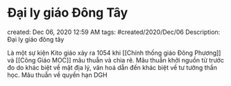 # Đại ly giáo Đông Tây

created: Dec 06, 2020 12:59 AM
tags: #created/2020/Dec/06
Description: Đại ly giáo đông tây

Là một sự kiện Kito giáo xảy ra 1054 khi [[Chính thống giáo Đông Phương]] và [[Công Giáo MOC]] mâu thuẫn và chia rẽ. Mâu thuẫn khởi nguồn từ trước đo do khác biệt về mặt địa lý, văn hoá dẫn đến khác biệt về tư tưởng thần học. Mâu thuẫn về quyền hạn DGH